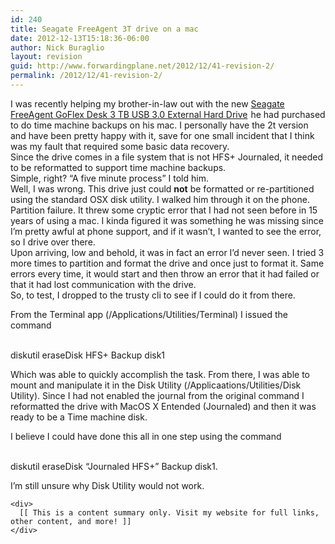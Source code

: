 ```yaml
---
id: 240
title: Seagate FreeAgent 3T drive on a mac
date: 2012-12-13T15:18:36-06:00
author: Nick Buraglio
layout: revision
guid: http://www.forwardingplane.net/2012/12/41-revision-2/
permalink: /2012/12/41-revision-2/
---
```

I was recently helping my brother-in-law out with the new [Seagate FreeAgent GoFlex Desk 3 TB USB 3.0 External Hard Drive](http://www.amazon.com/gp/product/B0045JLPNI?ie=UTF8&tag=nickburaglioc-20&linkCode=as2&camp=1789&creative=390957&creativeASIN=B0045JLPNI)<img src="http://www.assoc-amazon.com/e/ir?t=nickburaglioc-20&#038;l=as2&#038;o=1&#038;a=B0045JLPNI" width="1" height="1" border="0" alt="" style="border:none !important; margin:0px !important;" /> he had purchased to do time machine backups on his mac. I personally have the 2t version and have been pretty happy with it, save for one small incident that I think was my fault that required some basic data recovery.  
Since the drive comes in a file system that is not HFS+ Journaled, it needed to be reformatted to support time machine backups.  
Simple, right? &#8220;A five minute process&#8221; I told him.  
Well, I was wrong. This drive just could <span style="font-weight:bold;">not</span> be formatted or re-partitioned using the standard OSX disk utility. I walked him through it on the phone. Partition failure. It threw some cryptic error that I had not seen before in 15 years of using a mac. I kinda figured it was something he was missing since I&#8217;m pretty awful at phone support, and if it wasn&#8217;t, I wanted to see the error, so I drive over there.  
Upon arriving, low and behold, it was in fact an error I&#8217;d never seen. I tried 3 more times to partition and format the drive and once just to format it. Same errors every time, it would start and then throw an error that it had failed or that it had lost communication with the drive.  
So, to test, I dropped to the trusty cli to see if I could do it from there.

From the Terminal app (/Applications/Utilities/Terminal) I issued the command 

<div>
  <span><br /></span>
</div>

<div>
  <span>diskutil eraseDisk HFS+ Backup disk1</span></p> 
  
  <p>
    Which was able to quickly accomplish the task. From there, I was able to mount and manipulate it in the Disk Utility (/Applicaations/Utilities/Disk Utility). Since I had not enabled the journal from the original command I reformatted the drive with MacOS X Entended (Journaled) and then it was ready to be a Time machine disk.
  </p>
  
  <p>
    I believe I could have done this all in one step using the command
  </p>
</div>

<div>
  <span><br /></span>
</div>

<div>
  <span><span>diskutil eraseDisk &#8220;Journaled HFS+&#8221; Backup disk1</span>.</span></p>
</div>

<div>
  I&#8217;m still unsure why Disk Utility would not work.</p> 
  
  <p>
    </div> 
    
    <div>
      [[ This is a content summary only. Visit my website for full links, other content, and more! ]]
    </div>